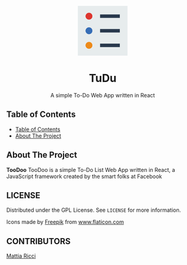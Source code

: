 <!-- PROJECT LOGO -->
  <br />
    <p align="center">
  <a href="https://github.com/danielepelleg/VoIP">
    <img src="todoapp/resources/images/todo.png" alt="Logo" width="130" height="130">
  </a>
  <h1 align="center">TuDu</h1>
  <p align="center">
    A simple To-Do Web App written in React
  </p>
  
  <!-- TABLE OF CONTENTS -->
  ## Table of Contents
  
  - [Table of Contents](#table-of-contents)
  - [About The Project](#about-the-project)
   
   <!-- ABOUT THE PROJECT -->
   ## About The Project
   **TooDoo**
   TooDoo is a simple To-Do List Web App written in React, a JavaScript framework created by the smart folks at Facebook

## LICENSE

Distributed under the GPL License. See `LICENSE` for more information.

   <div>Icons made by <a href="https://www.flaticon.com/authors/freepik" title="Freepik">Freepik</a> from <a href="https://www.flaticon.com/" 
   title="Flaticon"> www.flaticon.com</a></div>
   
   <!-- CONTRIBUTORS -->
   ## CONTRIBUTORS

[Mattia Ricci](https://github.com/tiaringhio)
